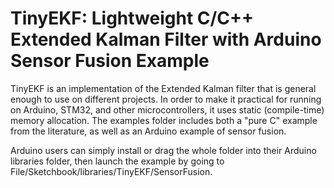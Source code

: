 # TinyEKF: Lightweight C/C++ Extended Kalman Filter with Arduino Sensor Fusion Example

TinyEKF is an implementation of the Extended Kalman filter that is general enough to use on different projects.  In order to make it practical for running on Arduino, STM32, and other microcontrollers, it uses static (compile-time) memory allocation.  The examples folder includes both a "pure C" example from the literature, as well as an Arduino example of sensor fusion.

Arduino users can simply install or drag the whole folder into their Arduino libraries folder, then launch the example by going to File/Sketchbook/libraries/TinyEKF/SensorFusion.  
